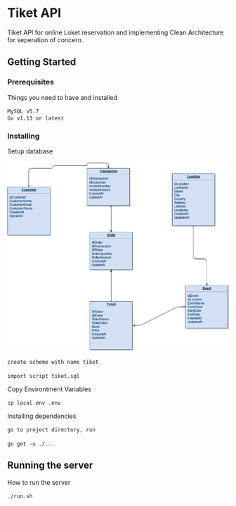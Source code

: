 # Tiket API

Tiket API for online Loket reservation and implementing Clean Architecture for seperation of concern.

## Getting Started

### Prerequisites

Things you need to have and installed

```
MySQL v5.7
Go v1.13 or latest
```

### Installing

Setup database

![alt text](https://github.com/kadekchrisna/tiket/blob/master/assets/loket.jpg?raw=true)

```
create scheme with name tiket

import script tiket.sql
```

Copy Environtment Variables

```
cp local.env .env
```

Installing dependencies

```
go to project directory, run

go get -u ./...
```

## Running the server

How to run the server

```
./run.sh
```
